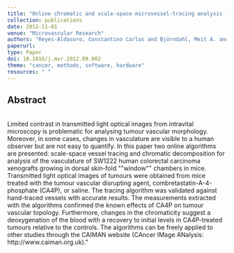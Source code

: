 ```yaml
---
title: "Online chromatic and scale-space microvessel-tracing analysis for transmitted light optical images"
collection: publications
date: 2012-11-01
venue: "Microvascular Research"
authors: "Reyes-Aldasoro, Constantino Carlos and Björndahl, Meit A. and Akerman, Simon and Ibrahim, Jamila and Griffiths, Michael K. and Tozer, Gillian M."
paperurl:
type: Paper
doi: 10.1016/j.mvr.2012.09.002
theme: "cancer, methods, software, hardware"
resources: " "
---
```

<h2> Abstract </h2>  <br> Limited contrast in transmitted light optical images from intravital microscopy is problematic for analysing tumour vascular morphology. Moreover, in some cases, changes in vasculature are visible to a human observer but are not easy to quantify. In this paper two online algorithms are presented: scale-space vessel tracing and chromatic decomposition for analysis of the vasculature of SW1222 human colorectal carcinoma xenografts growing in dorsal skin-fold ""window"" chambers in mice. Transmitted light optical images of tumours were obtained from mice treated with the tumour vascular disrupting agent, combretastatin-A-4-phosphate (CA4P), or saline. The tracing algorithm was validated against hand-traced vessels with accurate results. The measurements extracted with the algorithms confirmed the known effects of CA4P on tumour vascular topology. Furthermore, changes in the chromaticity suggest a deoxygenation of the blood with a recovery to initial levels in CA4P-treated tumours relative to the controls. The algorithms can be freely applied to other studies through the CAIMAN website (CAncer IMage ANalysis: http://www.caiman.org.uk)."
